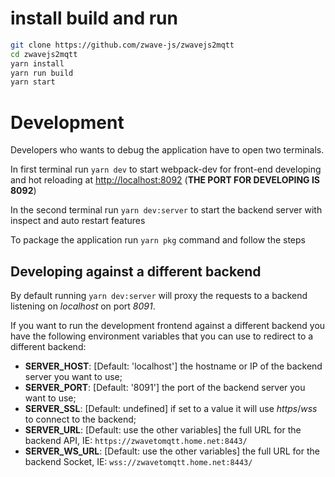 <!--
 * @Author: your name
 * @Date: 2021-12-02 15:27:11
 * @LastEditTime: 2021-12-02 15:32:56
 * @LastEditors: Please set LastEditors
 * @Description: 打开koroFileHeader查看配置 进行设置: https://github.com/OBKoro1/koro1FileHeader/wiki/%E9%85%8D%E7%BD%AE
 * @FilePath: \zwavejs2mqtt\README.md
-->
# install build and run

```bash
git clone https://github.com/zwave-js/zwavejs2mqtt
cd zwavejs2mqtt
yarn install
yarn run build
yarn start
```

# Development

Developers who wants to debug the application have to open two terminals.

In first terminal run `yarn dev` to start webpack-dev for front-end developing and hot reloading at <http://localhost:8092>
(**THE PORT FOR DEVELOPING IS 8092**)

In the second terminal run `yarn dev:server` to start the backend server with inspect and auto restart features

To package the application run `yarn pkg` command and follow the steps

## Developing against a different backend

By default running `yarn dev:server` will proxy the requests to a backend listening on _localhost_ on port _8091_.

If you want to run the development frontend against a different backend you have the following environment variables
that you can use to redirect to a different backend:

- **SERVER_HOST**: [Default: 'localhost'] the hostname or IP of the backend server you want to use;
- **SERVER_PORT**: [Default: '8091'] the port of the backend server you want to use;
- **SERVER_SSL**: [Default: undefined] if set to a value it will use _https_/_wss_ to connect to the backend;
- **SERVER_URL**: [Default: use the other variables] the full URL for the backend API, IE: `https://zwavetomqtt.home.net:8443/`
- **SERVER_WS_URL**: [Default: use the other variables] the full URL for the backend Socket, IE: `wss://zwavetomqtt.home.net:8443/`
